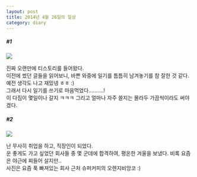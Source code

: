 ```yaml
---
layout: post
title: 2014년 4월 26일의 일상
category: diary
---
```


##### #1
![](__imgUrl__/1.jpg)

진짜 오랜만에 티스토리를 들어왔다.<br>
이전에 썼던 글들을 읽어보니, 바쁜 와중에 일기를 틈틈히 남겨놓기를 참 잘한 것 같다.<br>
예전 생각도 나고 재밌넹 ㅎㅎ :)<br>
그래서 다시 일기를 쓰기로 마음먹었다..........!<br>
이 다짐이 몇일이나 갈지 ㅋㅋㅋ 그리고 얼마나 자주 쓸지는 몰라두
가끔씩이라도 써야겠다.

##### #2
![](__imgUrl__/2.jpg)

난 무사히 취업을 하고, 직장인이 되었다.<br>
운 좋게도 가고 싶었던 회사들 중 몇 군데에 합격하여, 평온한 겨울을 보냈다. 비록 요즘은 야근에 찌들어 살지만..<br>
사진은 요즘 푹 빠져있는 회사 근처 슈퍼커피의 오렌지비앙코 :)
